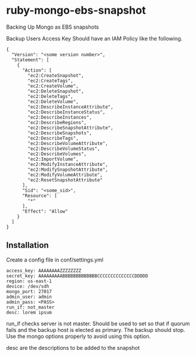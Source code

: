 ruby-mongo-ebs-snapshot
=======================
  
Backing Up Mongo as EBS snapshots
    
Backup Users Access Key Should have an IAM  Policy like the following.
    
    {
      "Version": "<some version number>",
      "Statement": [
        {
          "Action": [
            "ec2:CreateSnapshot",
            "ec2:CreateTags",
            "ec2:CreateVolume",
            "ec2:DeleteSnapshot",
            "ec2:DeleteTags",
            "ec2:DeleteVolume",
            "ec2:DescribeInstanceAttribute",
            "ec2:DescribeInstanceStatus",
            "ec2:DescribeInstances",
            "ec2:DescribeRegions",
            "ec2:DescribeSnapshotAttribute",
            "ec2:DescribeSnapshots",
            "ec2:DescribeTags",
            "ec2:DescribeVolumeAttribute",
            "ec2:DescribeVolumeStatus",
            "ec2:DescribeVolumes",
            "ec2:ImportVolume",
            "ec2:ModifyInstanceAttribute",
            "ec2:ModifySnapshotAttribute",
            "ec2:ModifyVolumeAttribute",
            "ec2:ResetSnapshotAttribute"
          ],
          "Sid": "<some_sid>",
          "Resource": [
            "*"
          ],
          "Effect": "Allow"
        }
      ]
    }
    
Installation
------------
Create a config file in conf/settings.yml

    access_key: AAAAAAAAZZZZZZZZ
    secret_key: AAAAAAAAABBBBBBBBBBBBBCCCCCCCCCCCCCCDDDDD
    region: us-east-1
    device: /dev/sdh
    mongo_port: 27017
    admin_user: admin
    admin_pass: <PASS>
    run_if: not_master 
    desc: lorem ipsum 

run_if checks server is not master. Should be used to set so that if quorum fails and the backup host is elected as primary. The backup should stop. Use the mongo options properly to avoid using this option. 

desc are the descriptions to be added to the snapshot
